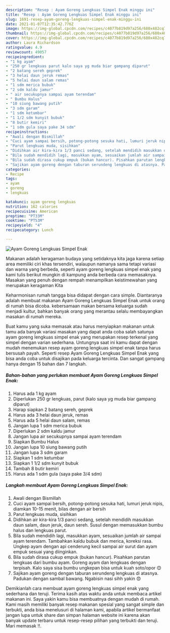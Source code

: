 ```yaml
---
description: "Resep : Ayam Goreng Lengkuas Simpel Enak minggu ini"
title: "Resep : Ayam Goreng Lengkuas Simpel Enak minggu ini"
slug: 1691-resep-ayam-goreng-lengkuas-simpel-enak-minggu-ini
date: 2021-01-07T12:35:42.776Z
image: https://img-global.cpcdn.com/recipes/c4077b819d97a256/680x482cq70/ayam-goreng-lengkuas-simpel-enak-foto-resep-utama.jpg
thumbnail: https://img-global.cpcdn.com/recipes/c4077b819d97a256/680x482cq70/ayam-goreng-lengkuas-simpel-enak-foto-resep-utama.jpg
cover: https://img-global.cpcdn.com/recipes/c4077b819d97a256/680x482cq70/ayam-goreng-lengkuas-simpel-enak-foto-resep-utama.jpg
author: Laura Richardson
ratingvalue: 4.9
reviewcount: 49057
recipeingredient:
- "1 kg ayam"
- "250 gr lengkuas parut kalo saya yg muda biar gampang diparut"
- "2 batang sereh geprek"
- "3 helai daun jeruk remas"
- "5 helai daun salam remas"
- "1 sdm merica bubuk"
- "2 sdm kaldu jamur"
- " air secukupnya sampai ayam terendam"
- " Bumbu Halus"
- "10 siung bawang putih"
- "3 sdm garam"
- "1 sdm ketumbar"
- "1 1/2 sdm kunyit bubuk"
- "8 butir kemiri"
- "1 sdm gula saya pake 34 sdm"
recipeinstructions:
- "Awali dengan Bismillah"
- "Cuci ayam sampai bersih, potong-potong sesuka hati, lumuri jeruk nipis, diamkan 10-15 menit, bilas dengan air bersih"
- "Parut lengkuas muda, sisihkan"
- "Didihkan air kira-kira 1/3 panci sedang, setelah mendidih masukkan daun salam, daun jeruk, daun sereh. Susul dengan memasukkan bumbu halus dan lengkuas parut."
- "Bila sudah mendidih lagi, masukkan ayam, sesuaikan jumlah air sampai ayam terendam. Tambahkan kaldu bubuk dan merica, koreksi rasa. Ungkep ayam dengan api cenderung kecil sampai air surut dan ayam empuk sesuai yang diinginkan."
- "Bila sudah dirasa cukup empuk (bukan hancur). Pisahkan parutan lengkuas dari bumbu ayam. Goreng ayam dan lengkuas dengan terpisah. Kalo saya sisa bumbu ungkepan bisa untuk kuah soto/opor 😊"
- "Sajikan ayam goreng dengan taburan serundeng lengkuas di atasnya. Padukan dengan sambal bawang. Ngabisin nasi sihh yakin 😍"
categories:
- Recipe
tags:
- ayam
- goreng
- lengkuas

katakunci: ayam goreng lengkuas 
nutrition: 162 calories
recipecuisine: American
preptime: "PT33M"
cooktime: "PT53M"
recipeyield: "4"
recipecategory: Lunch

---
```



![Ayam Goreng Lengkuas Simpel Enak](https://img-global.cpcdn.com/recipes/c4077b819d97a256/680x482cq70/ayam-goreng-lengkuas-simpel-enak-foto-resep-utama.jpg)

Makanan adalah keragaman budaya yang setidaknya kita jaga karena setiap area memiliki ciri khas tersendiri, walaupun namanya sama tetapi variasi dan warna yang berbeda, seperti ayam goreng lengkuas simpel enak yang kami tulis berikut mungkin di kampung anda berbeda cara memasaknya. Masakan yang penuh dengan rempah menampilkan keistimewahan yang merupakan keragaman Kita

Keharmonisan rumah tangga bisa didapat dengan cara simple. Diantaranya adalah membuat makanan Ayam Goreng Lengkuas Simpel Enak untuk orang di rumah bisa dicoba. kebersamaan makan bersama keluarga sudah menjadi kultur, bahkan banyak orang yang merantau selalu membayangkan masakan di rumah mereka.



Buat kamu yang suka memasak atau harus menyiapkan makanan untuk tamu ada banyak variasi masakan yang dapat anda coba salah satunya ayam goreng lengkuas simpel enak yang merupakan resep terkenal yang simpel dengan varian sederhana. Untungnya saat ini kamu dapat dengan mudah menemukan resep ayam goreng lengkuas simpel enak tanpa harus bersusah payah.
Seperti resep Ayam Goreng Lengkuas Simpel Enak yang bisa anda coba untuk disajikan pada keluarga tercinta. Dan sangat gampang hanya dengan 15 bahan dan 7 langkah.


<!--inarticleads1-->

##### Bahan-bahan yang perlukan membuat Ayam Goreng Lengkuas Simpel Enak:

1. Harus ada 1 kg ayam
1. Diperlukan 250 gr lengkuas, parut (kalo saya yg muda biar gampang diparut)
1. Harap siapkan 2 batang sereh, geprek
1. Harus ada 3 helai daun jeruk, remas
1. Harus ada 5 helai daun salam, remas
1. Jangan lupa 1 sdm merica bubuk
1. Diperlukan 2 sdm kaldu jamur
1. Jangan lupa  air secukupnya sampai ayam terendam
1. Siapkan  Bumbu Halus
1. Jangan lupa 10 siung bawang putih
1. Jangan lupa 3 sdm garam
1. Siapkan 1 sdm ketumbar
1. Siapkan 1 1/2 sdm kunyit bubuk
1. Tambah 8 butir kemiri
1. Harus ada 1 sdm gula (saya pake 3/4 sdm)




<!--inarticleads2-->

##### Langkah membuat  Ayam Goreng Lengkuas Simpel Enak:

1. Awali dengan Bismillah
1. Cuci ayam sampai bersih, potong-potong sesuka hati, lumuri jeruk nipis, diamkan 10-15 menit, bilas dengan air bersih
1. Parut lengkuas muda, sisihkan
1. Didihkan air kira-kira 1/3 panci sedang, setelah mendidih masukkan daun salam, daun jeruk, daun sereh. Susul dengan memasukkan bumbu halus dan lengkuas parut.
1. Bila sudah mendidih lagi, masukkan ayam, sesuaikan jumlah air sampai ayam terendam. Tambahkan kaldu bubuk dan merica, koreksi rasa. Ungkep ayam dengan api cenderung kecil sampai air surut dan ayam empuk sesuai yang diinginkan.
1. Bila sudah dirasa cukup empuk (bukan hancur). Pisahkan parutan lengkuas dari bumbu ayam. Goreng ayam dan lengkuas dengan terpisah. Kalo saya sisa bumbu ungkepan bisa untuk kuah soto/opor 😊
1. Sajikan ayam goreng dengan taburan serundeng lengkuas di atasnya. Padukan dengan sambal bawang. Ngabisin nasi sihh yakin 😍




Demikianlah cara membuat ayam goreng lengkuas simpel enak yang sederhana dan teruji. Terima kasih atas waktu anda untuk membaca artikel makanan ini. Saya yakin kamu bisa membuatnya dengan mudah di rumah. Kami masih memiliki banyak resep makanan spesial yang sangat simple dan terbukti, anda bisa menelusuri di halaman kami, apabila artikel bermanfaat jangan lupa untuk share dan simpan halaman website ini karena akan banyak update terbaru untuk resep-resep pilihan yang terbukti dan teruji. Mari memasak !!. 
